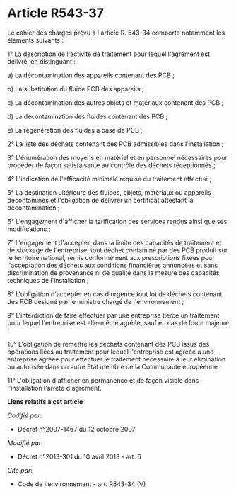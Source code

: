 # Article R543-37

Le cahier des charges prévu à l'article R. 543-34 comporte notamment les éléments suivants : 

1° La description de l'activité de traitement pour lequel l'agrément est délivré, en distinguant : 

a) La décontamination des appareils contenant des PCB ; 

b) La substitution du fluide PCB des appareils ; 

c) La décontamination des autres objets et matériaux contenant des PCB ; 

d) La décontamination des fluides contenant des PCB ; 

e) La régénération des fluides à base de PCB ; 

2° La liste des déchets contenant des PCB admissibles dans l'installation ; 

3° L'énumération des moyens en matériel et en personnel nécessaires pour procéder de façon satisfaisante au contrôle des
déchets réceptionnés ; 

4° L'indication de l'efficacité minimale requise du traitement effectué ; 

5° La destination ultérieure des fluides, objets, matériaux ou appareils décontaminés et l'obligation de délivrer un
certificat attestant la décontamination ; 

6° L'engagement d'afficher la tarification des services rendus ainsi que ses modifications ; 

7° L'engagement d'accepter, dans la limite des capacités de traitement et de stockage de l'entreprise, tout déchet contaminé
par des PCB produit sur le territoire national, remis conformément aux prescriptions fixées pour l'acceptation des déchets
aux conditions financières annoncées et sans discrimination de provenance ni de qualité dans la mesure des capacités
techniques de l'installation ; 

8° L'obligation d'accepter en cas d'urgence tout lot de déchets contenant des PCB désigné par le ministre chargé de
l'environnement ; 

9° L'interdiction de faire effectuer par une entreprise tierce un traitement pour lequel l'entreprise est elle-même agréée,
sauf en cas de force majeure ; 

10° L'obligation de remettre les déchets contenant des PCB issus des opérations liées au traitement pour lequel l'entreprise
est agréée à une entreprise agréée pour effectuer le traitement nécessaire à leur élimination ou autorisée dans un autre Etat
membre de la Communauté européenne ; 

11° L'obligation d'afficher en permanence et de façon visible dans l'installation l'arrêté d'agrément.

**Liens relatifs à cet article**

_Codifié par_:

  - Décret n°2007-1467 du 12 octobre 2007

_Modifié par_:

  - Décret n°2013-301 du 10 avril 2013 - art. 6

_Cité par_:

  - Code de l'environnement - art. R543-34 (V)
